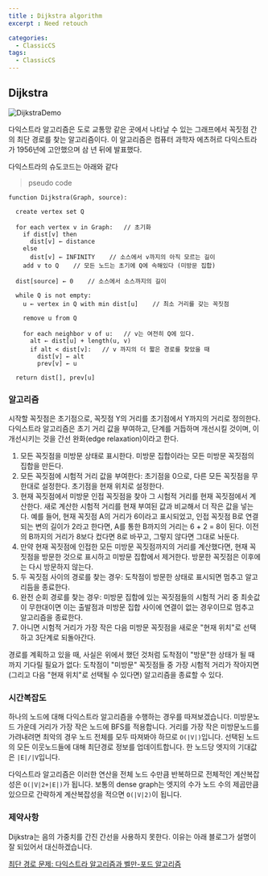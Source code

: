 ```yaml
---
title : Dijkstra algorithm
excerpt : Need retouch

categories:
  - ClassicCS
tags:
  - ClassicCS
---
```


## Dijkstra


![DijkstraDemo](https://user-images.githubusercontent.com/44635266/66711762-f0c40400-edcc-11e9-8fa7-d59f1c9d71db.gif)


다익스트라 알고리즘은 도로 교통망 같은 곳에서 나타날 수 있는 그래프에서 꼭짓점 간의 최단 경로를 찾는 알고리즘이다. 이 알고리즘은 컴퓨터 과학자 에츠허르 다익스트라가 1956년에 고안했으며 삼 년 뒤에 발표했다.

다익스트라의 슈도코드는 아래와 같다

> pseudo code

```
function Dijkstra(Graph, source):

  create vertex set Q
  
  for each vertex v in Graph:   // 초기화
    if dist[v] then
      dist[v] ← distance
    else
      dist[v] ← INFINITY    // 소스에서 v까지의 아직 모르는 길이
    add v to Q    // 모든 노드는 초기에 Q에 속해있다 (미방문 집합)
    
  dist[source] ← 0    // 소스에서 소스까지의 길이
  
  while Q is not empty:
    u ← vertex in Q with min dist[u]    // 최소 거리를 갖는 꼭짓점
    
    remove u from Q
    
    for each neighbor v of u:   // v는 여전히 Q에 있다.
      alt ← dist[u] + length(u, v)
      if alt < dist[v]:   // v 까지의 더 짧은 경로를 찾았을 때
        dist[v] ← alt
        prev[v] ← u
        
  return dist[], prev[u]
```

### 알고리즘

시작할 꼭짓점은 초기점으로, 꼭짓점 Y의 거리를 초기점에서 Y까지의 거리로 정의한다. 다익스트라 알고리즘은 초기 거리 값을 부여하고, 단계를 거듭하며 개선시킬 것이며, 이 개선시키는 것을 간선 완화(edge relaxation)이라고 한다.

1. 모든 꼭짓점을 미방문 상태로 표시한다. 미방문 집합이라는 모든 미방문 꼭짓점의 집합을 만든다.
2. 모든 꼭짓점에 시험적 거리 값을 부여한다: 초기점을 0으로, 다른 모든 꼭짓점을 무한대로 설정한다. 초기점을 현재 위치로 설정한다.
3. 현재 꼭짓점에서 미방문 인접 꼭짓점을 찾아 그 시험적 거리를 현재 꼭짓점에서 계산한다. 새로 계산한 시험적 거리를 현재 부여된 값과 비교해서 더 작은 값을 넣는다. 예를 들어, 현재 꼭짓점 A의 거리가 6이라고 표시되었고, 인접 꼭짓점 B로 연결되는 변의 길이가 2라고 한다면, A를 통한 B까지의 거리는 6 + 2 = 8이 된다. 이전의 B까지의 거리가 8보다 컸다면 8로 바꾸고, 그렇지 않다면 그대로 놔둔다.
4. 만약 현재 꼭짓점에 인접한 모든 미방문 꼭짓점까지의 거리를 계산했다면, 현재 꼭짓점을 방문한 것으로 표시하고 미방문 집합에서 제거한다. 방문한 꼭짓점은 이후에는 다시 방문하지 않는다.
5. 두 꼭짓점 사이의 경로를 찾는 경우: 도착점이 방문한 상태로 표시되면 멈추고 알고리듬을 종료한다.
6. 완전 순회 경로를 찾는 경우: 미방문 집합에 있는 꼭짓점들의 시험적 거리 중 최솟값이 무한대이면 이는 출발점과 미방문 집합 사이에 연결이 없는 경우이므로 멈추고 알고리즘을 종료한다.
7. 아니면 시험적 거리가 가장 작은 다음 미방문 꼭짓점을 새로운 "현재 위치"로 선택하고 3단계로 되돌아간다.

경로를 계획하고 있을 때, 사실은 위에서 했던 것처럼 도착점이 "방문"한 상태가 될 때 까지 기다릴 필요가 없다: 도착점이 "미방문" 꼭짓점들 중 가장 시험적 거리가 작아지면 (그리고 다음 "현재 위치"로 선택될 수 있다면) 알고리즘을 종료할 수 있다.

### 시간복잡도

하나의 노드에 대해 다익스트라 알고리즘을 수행하는 경우를 따져보겠습니다. 미방문노드 가운데 거리가 가장 작은 노드에 BFS를 적용합니다. 거리를 가장 작은 미방문노드를 가려내려면 최악의 경우 노드 전체를 모두 따져봐야 하므로 `O(|V|)`입니다. 선택된 노드의 모든 이웃노드들에 대해 최단경로 정보를 업데이트합니다. 한 노드당 엣지의 기대값은 `|E|/|V`입니다.

다익스트라 알고리즘은 이러한 연산을 전체 노드 수만큼 반복하므로 전체적인 계산복잡성은 `O(|V|2+|E|)`가 됩니다. 보통의 dense graph는 엣지의 수가 노드 수의 제곱만큼 있으므로 간략하게 계산복잡성을 적으면 `O(|V|2)`이 됩니다.

### 제약사항

Dijkstra는 음의 가중치를 간진 간선을 사용하지 못한다. 이유는 아래 블로그가 설명이 잘 되있어서 대신하겠습니다.

[최단 경로 문제: 다익스트라 알고리즘과 벨만-포드 알고리즘
](http://blog.naver.com/PostView.nhn?blogId=qbxlvnf11&logNo=221377612306&categoryNo=21&parentCategoryNo=0&viewDate=&currentPage=1&postListTopCurrentPage=1&from=postView)
